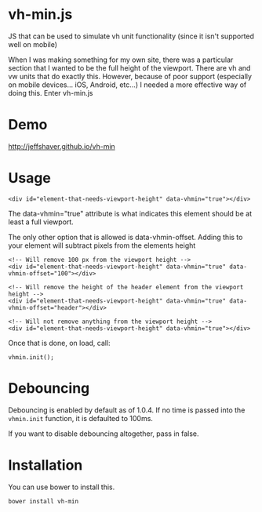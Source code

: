 vh-min.js
=========

JS that can be used to simulate vh unit functionality (since it isn't supported well on mobile)

When I was making something for my own site, there was a particular section that I wanted to be the full height of the viewport. There are vh and vw units that do exactly this. However, because of poor support (especially on mobile devices... iOS, Android, etc...) I needed a more effective way of doing this. Enter vh-min.js

Demo
====

http://jeffshaver.github.io/vh-min

Usage
=====

    <div id="element-that-needs-viewport-height" data-vhmin="true"></div>

The data-vhmin="true" attribute is what indicates this element should be at least a full viewport.

The only other option that is allowed is data-vhmin-offset. Adding this to your element will subtract pixels from the elements height

    <!-- Will remove 100 px from the viewport height -->
    <div id="element-that-needs-viewport-height" data-vhmin="true" data-vhmin-offset="100"></div>
    
    <!-- Will remove the height of the header element from the viewport height -->
    <div id="element-that-needs-viewport-height" data-vhmin="true" data-vhmin-offset="header"></div>
    
    <!-- Will not remove anything from the viewport height -->
    <div id="element-that-needs-viewport-height" data-vhmin="true"></div>

Once that is done, on load, call:

    vhmin.init();

Debouncing
==========

Debouncing is enabled by default as of 1.0.4. If no time is passed into the `vhmin.init` function, it is defaulted to 100ms.

If you want to disable debouncing altogether, pass in false.

Installation
============

You can use bower to install this.

    bower install vh-min
